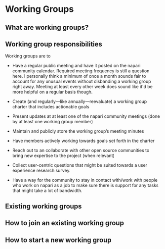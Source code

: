 # Working Groups  
## What are working groups?
## Working group responsibilities
Working groups are to
- Have a regular public meeting and have it posted on the napari community calendar. 
Required meeting frequency is still a question here. I personally think a minimum of once a month sounds fair to account for any unusual events without disbanding a working group right away. Meeting at least every other week does sound like it'd be more helpful on a regular basis though.

- Create (and regularly—like annually—reevaluate) a working group charter that includes actionable goals
- Present updates at at least one of the napari community meetings (done by at least one working group member)
- Maintain and publicly store the working group’s meeting minutes
- Have members actively working towards goals set forth in the charter
- Reach out to an collaborate with other open source communities to bring new expertise to the project (when relevant)
- Collect user-centric questions that might be suited towards a user experience research survey.
- Have a way for the community to stay in contact with/work with people who work on napari as a job to make sure there is support for any tasks that might take a lot of bandwidth. 
## Existing working groups
## How to join an existing working group
## How to start a new working group
